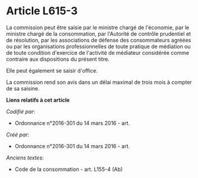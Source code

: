 # Article L615-3

La commission peut être saisie par le ministre chargé de l'économie, par le ministre chargé de la consommation, par
l'Autorité de contrôle prudentiel et de résolution, par les associations de défense des consommateurs agréées ou par les
organisations professionnelles de toute pratique de médiation ou de toute condition d'exercice de l'activité de médiateur
considérée comme contraire aux dispositions du présent titre.

Elle peut également se saisir d'office.

La commission rend son avis dans un délai maximal de trois mois à compter de sa saisine.

**Liens relatifs à cet article**

_Codifié par_:

  - Ordonnance n°2016-301 du 14 mars 2016 - art.

_Créé par_:

  - Ordonnance n°2016-301 du 14 mars 2016 - art.

_Anciens textes_:

  - Code de la consommation - art. L155-4 (Ab)
